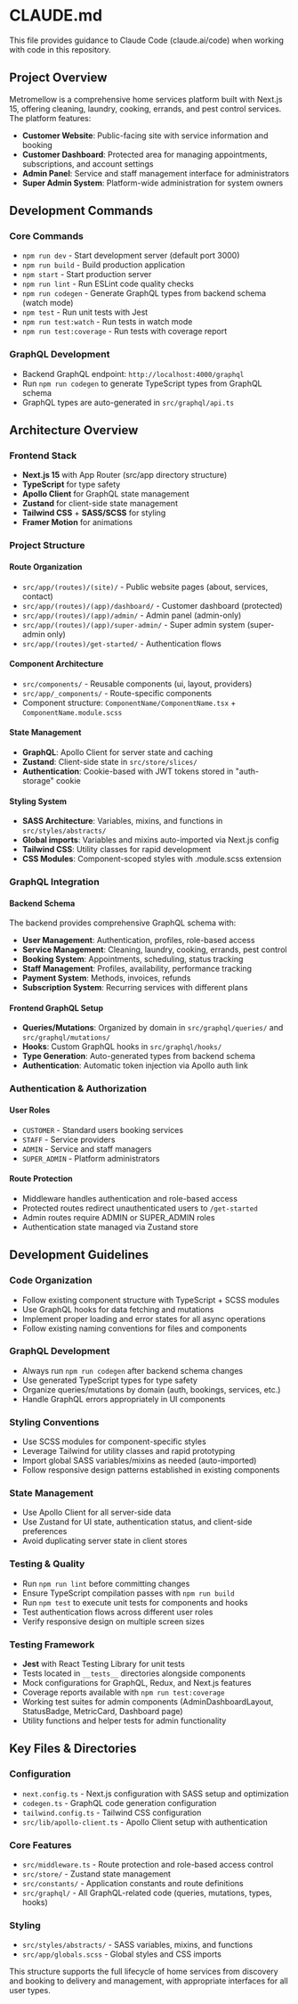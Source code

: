 # CLAUDE.md

This file provides guidance to Claude Code (claude.ai/code) when working with code in this repository.

## Project Overview

Metromellow is a comprehensive home services platform built with Next.js 15, offering cleaning, laundry, cooking, errands, and pest control services. The platform features:

- **Customer Website**: Public-facing site with service information and booking
- **Customer Dashboard**: Protected area for managing appointments, subscriptions, and account settings
- **Admin Panel**: Service and staff management interface for administrators
- **Super Admin System**: Platform-wide administration for system owners

## Development Commands

### Core Commands

- `npm run dev` - Start development server (default port 3000)
- `npm run build` - Build production application
- `npm start` - Start production server
- `npm run lint` - Run ESLint code quality checks
- `npm run codegen` - Generate GraphQL types from backend schema (watch mode)
- `npm test` - Run unit tests with Jest
- `npm run test:watch` - Run tests in watch mode
- `npm run test:coverage` - Run tests with coverage report

### GraphQL Development

- Backend GraphQL endpoint: `http://localhost:4000/graphql`
- Run `npm run codegen` to generate TypeScript types from GraphQL schema
- GraphQL types are auto-generated in `src/graphql/api.ts`

## Architecture Overview

### Frontend Stack

- **Next.js 15** with App Router (src/app directory structure)
- **TypeScript** for type safety
- **Apollo Client** for GraphQL state management
- **Zustand** for client-side state management
- **Tailwind CSS** + **SASS/SCSS** for styling
- **Framer Motion** for animations

### Project Structure

#### Route Organization

- `src/app/(routes)/(site)/` - Public website pages (about, services, contact)
- `src/app/(routes)/(app)/dashboard/` - Customer dashboard (protected)
- `src/app/(routes)/(app)/admin/` - Admin panel (admin-only)
- `src/app/(routes)/(app)/super-admin/` - Super admin system (super-admin only)
- `src/app/(routes)/get-started/` - Authentication flows

#### Component Architecture

- `src/components/` - Reusable components (ui, layout, providers)
- `src/app/_components/` - Route-specific components
- Component structure: `ComponentName/ComponentName.tsx` + `ComponentName.module.scss`

#### State Management

- **GraphQL**: Apollo Client for server state and caching
- **Zustand**: Client-side state in `src/store/slices/`
- **Authentication**: Cookie-based with JWT tokens stored in "auth-storage" cookie

#### Styling System

- **SASS Architecture**: Variables, mixins, and functions in `src/styles/abstracts/`
- **Global imports**: Variables and mixins auto-imported via Next.js config
- **Tailwind CSS**: Utility classes for rapid development
- **CSS Modules**: Component-scoped styles with .module.scss extension

### GraphQL Integration

#### Backend Schema

The backend provides comprehensive GraphQL schema with:

- **User Management**: Authentication, profiles, role-based access
- **Service Management**: Cleaning, laundry, cooking, errands, pest control
- **Booking System**: Appointments, scheduling, status tracking
- **Staff Management**: Profiles, availability, performance tracking
- **Payment System**: Methods, invoices, refunds
- **Subscription System**: Recurring services with different plans

#### Frontend GraphQL Setup

- **Queries/Mutations**: Organized by domain in `src/graphql/queries/` and `src/graphql/mutations/`
- **Hooks**: Custom GraphQL hooks in `src/graphql/hooks/`
- **Type Generation**: Auto-generated types from backend schema
- **Authentication**: Automatic token injection via Apollo auth link

### Authentication & Authorization

#### User Roles

- `CUSTOMER` - Standard users booking services
- `STAFF` - Service providers
- `ADMIN` - Service and staff managers
- `SUPER_ADMIN` - Platform administrators

#### Route Protection

- Middleware handles authentication and role-based access
- Protected routes redirect unauthenticated users to `/get-started`
- Admin routes require ADMIN or SUPER_ADMIN roles
- Authentication state managed via Zustand store

## Development Guidelines

### Code Organization

- Follow existing component structure with TypeScript + SCSS modules
- Use GraphQL hooks for data fetching and mutations
- Implement proper loading and error states for all async operations
- Follow existing naming conventions for files and components

### GraphQL Development

- Always run `npm run codegen` after backend schema changes
- Use generated TypeScript types for type safety
- Organize queries/mutations by domain (auth, bookings, services, etc.)
- Handle GraphQL errors appropriately in UI components

### Styling Conventions

- Use SCSS modules for component-specific styles
- Leverage Tailwind for utility classes and rapid prototyping
- Import global SASS variables/mixins as needed (auto-imported)
- Follow responsive design patterns established in existing components

### State Management

- Use Apollo Client for all server-side data
- Use Zustand for UI state, authentication status, and client-side preferences
- Avoid duplicating server state in client stores

### Testing & Quality

- Run `npm run lint` before committing changes
- Ensure TypeScript compilation passes with `npm run build`
- Run `npm test` to execute unit tests for components and hooks
- Test authentication flows across different user roles
- Verify responsive design on multiple screen sizes

### Testing Framework

- **Jest** with React Testing Library for unit tests
- Tests located in `__tests__` directories alongside components
- Mock configurations for GraphQL, Redux, and Next.js features
- Coverage reports available with `npm run test:coverage`
- Working test suites for admin components (AdminDashboardLayout, StatusBadge, MetricCard, Dashboard page)
- Utility functions and helper tests for admin functionality

## Key Files & Directories

### Configuration

- `next.config.ts` - Next.js configuration with SASS setup and optimization
- `codegen.ts` - GraphQL code generation configuration
- `tailwind.config.ts` - Tailwind CSS configuration
- `src/lib/apollo-client.ts` - Apollo Client setup with authentication

### Core Features

- `src/middleware.ts` - Route protection and role-based access control
- `src/store/` - Zustand state management
- `src/constants/` - Application constants and route definitions
- `src/graphql/` - All GraphQL-related code (queries, mutations, types, hooks)

### Styling

- `src/styles/abstracts/` - SASS variables, mixins, and functions
- `src/app/globals.scss` - Global styles and CSS imports

This structure supports the full lifecycle of home services from discovery and booking to delivery and management, with appropriate interfaces for all user types.
